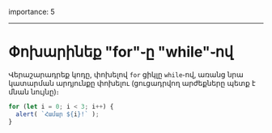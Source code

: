 importance: 5

---

# Փոխարինեք "for"֊ը "while"֊ով

Վերաշարադրեք կոդը, փոխելով `for` ցիկլը `while`֊ով, առանց նրա կատարման արդյունքը փոխելու (ցուցադրվող արժեքները պետք է մնան նույնը)։

```js run
for (let i = 0; i < 3; i++) {
  alert( `Համար ${i}!` );
}
```

